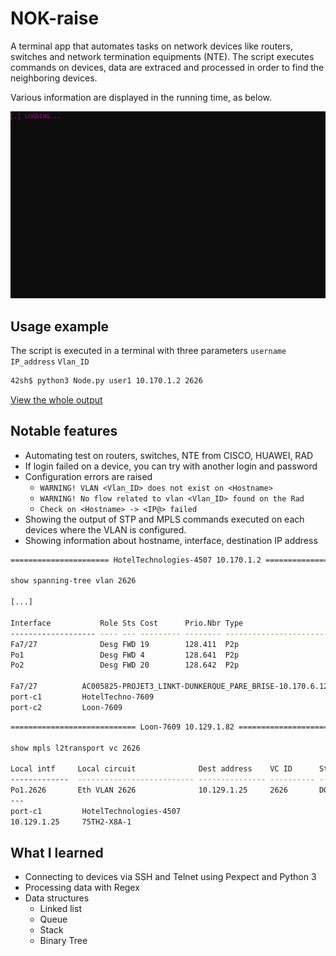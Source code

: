 # NOK-raise

A terminal app that automates tasks on network devices like routers, switches and network termination equipments (NTE).
The script executes commands on devices, data are extraced and processed in order to find the neighboring devices.

Various information are displayed in the running time, as below.

![App demo](Resc/demo_nok.gif)

## Usage example

The script is executed in a terminal with three parameters `username` `IP_address` `Vlan_ID`

```sh
42sh$ python3 Node.py user1 10.170.1.2 2626
```

[View the whole output](Annex/check_done_10.170.1.2_2626.txt)

## Notable features

* Automating test on routers, switches, NTE from CISCO, HUAWEI, RAD
* If login failed on a device, you can try with another login and password
* Configuration errors are raised
   * `WARNING! VLAN <Vlan_ID> does not exist on <Hostname>`
   * `WARNING! No flow related to vlan <Vlan_ID> found on the Rad`
   * `Check on <Hostname> -> <IP@> failed`
* Showing the output of STP and MPLS commands executed on each devices where the VLAN is configured.
* Showing information about hostname, interface, destination IP address

```sh
====================== HotelTechnologies-4507 10.170.1.2 ======================
 
show spanning-tree vlan 2626

[...]

Interface           Role Sts Cost      Prio.Nbr Type
------------------- ---- --- --------- -------- --------------------------------
Fa7/27              Desg FWD 19        128.411  P2p
Po1                 Desg FWD 4         128.641  P2p
Po2                 Desg FWD 20        128.642  P2p
 
Fa7/27          AC005825-PROJET3_LINKT-DUNKERQUE_PARE_BRISE-10.170.6.121
port-c1         HotelTechno-7609
port-c2         Loon-7609
```

```sh
============================ Loon-7609 10.129.1.82 ============================
 
show mpls l2transport vc 2626
 
Local intf     Local circuit              Dest address    VC ID      Status
-------------  -------------------------- --------------- ---------- ----------
Po1.2626       Eth VLAN 2626              10.129.1.25     2626       DOWN
---
port-c1         HotelTechnologies-4507
10.129.1.25     75TH2-X8A-1
```

## What I learned

* Connecting to devices via SSH and Telnet using Pexpect and Python 3
* Processing data with Regex
* Data structures
  * Linked list
  * Queue
  * Stack
  * Binary Tree
